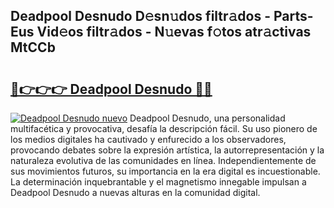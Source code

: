 ## Deadpool Desnudo D𝚎sn𝚞dos filtr𝚊dos - Parts-Eus Vid𝚎os filtr𝚊dos - N𝚞evas f𝚘tos atr𝚊ctivas MtCCb

# <h2><a href="http://mbcsv2.tromn.icu/?c=Deadpool+Desnudo">🔗👉👉👉 Deadpool Desnudo 🔗🔗</a></h2>

[![Deadpool Desnudo nuevo](https://i.imgur.com/pEAQMta.gif)](http://mbcsv2.tromn.icu/?c=Deadpool+Desnudo)
Deadpool Desnudo, una personalidad multifacética y provocativa, desafía la descripción fácil. Su uso pionero de los medios digitales ha cautivado y enfurecido a los observadores, provocando debates sobre la expresión artística, la autorrepresentación y la naturaleza evolutiva de las comunidades en línea. Independientemente de sus movimientos futuros, su importancia en la era digital es incuestionable. La determinación inquebrantable y el magnetismo innegable impulsan a Deadpool Desnudo a nuevas alturas en la comunidad digital.
